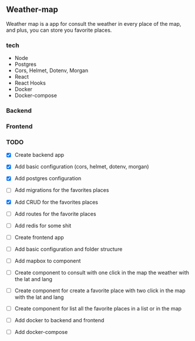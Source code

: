 ## Weather-map

Weather map is a app for consult the weather in every place of the map, and plus, you can store you favorite places.

### tech

- Node
- Postgres
- Cors, Helmet, Dotenv, Morgan
- React
- React Hooks
- Docker
- Docker-compose

### Backend

### Frontend

### TODO

- [x] Create backend app
- [x] Add basic configuration (cors, helmet, dotenv, morgan)
- [x] Add postgres configuration
- [ ] Add migrations for the favorites places
- [x] Add CRUD for the favorites places
- [ ] Add routes for the favorite places
- [ ] Add redis for some shit
- [ ] Create frontend app
- [ ] Add basic configuration and folder structure
- [ ] Add mapbox to component
- [ ] Create component to consult with one click in the map the weather with the lat and lang
- [ ] Create component for create a favorite place with two click in the map with the lat and lang
- [ ] Create component for list all the favorite places in a list or in the map
- [ ] Add docker to backend and frontend
- [ ] Add docker-compose

